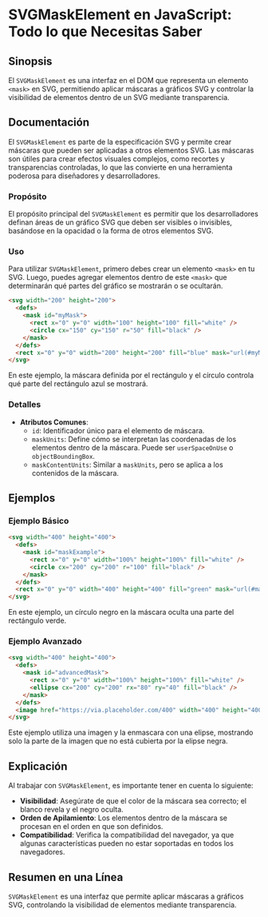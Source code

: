 <!--
Meta Description: # SVGMaskElement en JavaScript: Todo lo que Necesitas Saber ## Sinopsis El `SVGMaskElement` es una interfaz en el DOM que representa un elemento `<mas...
Meta Keywords: svg, que, mask, width, height
-->

# SVGMaskElement en JavaScript: Todo lo que Necesitas Saber

## Sinopsis
El `SVGMaskElement` es una interfaz en el DOM que representa un elemento `<mask>` en SVG, permitiendo aplicar máscaras a gráficos SVG y controlar la visibilidad de elementos dentro de un SVG mediante transparencia.

## Documentación
El `SVGMaskElement` es parte de la especificación SVG y permite crear máscaras que pueden ser aplicadas a otros elementos SVG. Las máscaras son útiles para crear efectos visuales complejos, como recortes y transparencias controladas, lo que las convierte en una herramienta poderosa para diseñadores y desarrolladores.

### Propósito
El propósito principal del `SVGMaskElement` es permitir que los desarrolladores definan áreas de un gráfico SVG que deben ser visibles o invisibles, basándose en la opacidad o la forma de otros elementos SVG.

### Uso
Para utilizar `SVGMaskElement`, primero debes crear un elemento `<mask>` en tu SVG. Luego, puedes agregar elementos dentro de este `<mask>` que determinarán qué partes del gráfico se mostrarán o se ocultarán.

```html
<svg width="200" height="200">
  <defs>
    <mask id="myMask">
      <rect x="0" y="0" width="100" height="100" fill="white" />
      <circle cx="150" cy="150" r="50" fill="black" />
    </mask>
  </defs>
  <rect x="0" y="0" width="200" height="200" fill="blue" mask="url(#myMask)" />
</svg>
```

En este ejemplo, la máscara definida por el rectángulo y el círculo controla qué parte del rectángulo azul se mostrará.

### Detalles
- **Atributos Comunes**: 
  - `id`: Identificador único para el elemento de máscara.
  - `maskUnits`: Define cómo se interpretan las coordenadas de los elementos dentro de la máscara. Puede ser `userSpaceOnUse` o `objectBoundingBox`.
  - `maskContentUnits`: Similar a `maskUnits`, pero se aplica a los contenidos de la máscara.

## Ejemplos

### Ejemplo Básico
```html
<svg width="400" height="400">
  <defs>
    <mask id="maskExample">
      <rect x="0" y="0" width="100%" height="100%" fill="white" />
      <circle cx="200" cy="200" r="100" fill="black" />
    </mask>
  </defs>
  <rect x="0" y="0" width="400" height="400" fill="green" mask="url(#maskExample)" />
</svg>
```
En este ejemplo, un círculo negro en la máscara oculta una parte del rectángulo verde.

### Ejemplo Avanzado
```html
<svg width="400" height="400">
  <defs>
    <mask id="advancedMask">
      <rect x="0" y="0" width="100%" height="100%" fill="white" />
      <ellipse cx="200" cy="200" rx="80" ry="40" fill="black" />
    </mask>
  </defs>
  <image href="https://via.placeholder.com/400" width="400" height="400" mask="url(#advancedMask)" />
</svg>
```
Este ejemplo utiliza una imagen y la enmascara con una elipse, mostrando solo la parte de la imagen que no está cubierta por la elipse negra.

## Explicación
Al trabajar con `SVGMaskElement`, es importante tener en cuenta lo siguiente:
- **Visibilidad**: Asegúrate de que el color de la máscara sea correcto; el blanco revela y el negro oculta.
- **Orden de Apilamiento**: Los elementos dentro de la máscara se procesan en el orden en que son definidos.
- **Compatibilidad**: Verifica la compatibilidad del navegador, ya que algunas características pueden no estar soportadas en todos los navegadores.

## Resumen en una Línea
`SVGMaskElement` es una interfaz que permite aplicar máscaras a gráficos SVG, controlando la visibilidad de elementos mediante transparencia.